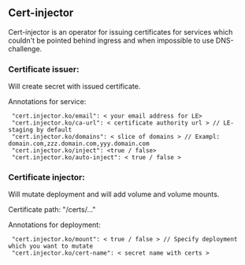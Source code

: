 ## Cert-injector

Cert-injector is an operator for issuing certificates for services which couldn't be pointed behind 
ingress and when impossible to use DNS-challenge.


### Certificate issuer:

Will create secret with issued certificate.

Annotations for service:
```
 "cert.injector.ko/email": < your email address for LE>
 "cert.injector.ko/ca-url": < certificate authority url > // LE-staging by default
 "cert.injector.ko/domains": < slice of domains > // Exampl: domain.com,zzz.domain.com,yyy.domain.com
 "cert.injector.ko/inject": <true / false>
 "cert.injector.ko/auto-inject": < true / false >
```

### Certificate injector:

Will mutate deployment and will add volume and volume mounts.

Certificate path: "/certs/..."

Annotations for deployment:
```
 "cert.injector.ko/mount": < true / false > // Specify deployment which you want to mutate
 "cert.injector.ko/cert-name": < secret name with certs >
```
